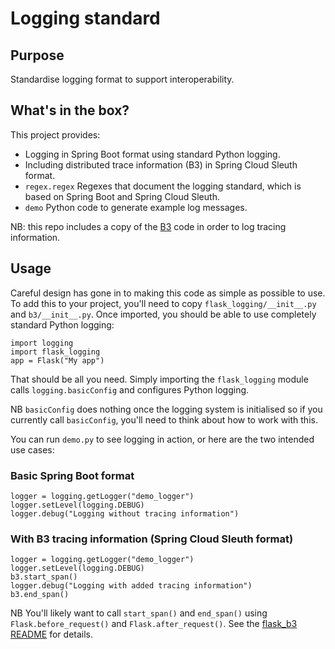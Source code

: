 # Logging standard

## Purpose

Standardise logging format to support interoperability. 

## What's in the box?

This project provides:

 * Logging in Spring Boot format using standard Python logging.
 * Including distributed trace information (B3) in Spring Cloud Sleuth format.
 * `regex.regex` Regexes that document the logging standard, which is based on Spring Boot and Spring Cloud Sleuth.
 * `demo` Python code to generate example log messages.

NB: this repo includes a copy of the [B3](https://gitlab.ros.gov.uk/CarbonD/flask_b3) 
code in order to log tracing information.

## Usage

Careful design has gone in to making this code as simple as possible to use.
To add this to your project, you'll need to copy `flask_logging/__init__.py` and `b3/__init__.py`.
Once imported, you should be able to use completely standard Python logging:

    import logging
    import flask_logging
    app = Flask("My app")

That should be all you need.
Simply importing the `flask_logging` module calls `logging.basicConfig` and configures Python logging. 

NB `basicConfig` does nothing once the logging system is initialised
so if you currently call `basicConfig`, you'll need to think about how to work with this.

You can run `demo.py` to see logging in action, or here are the two intended use cases:

### Basic Spring Boot format

    logger = logging.getLogger("demo_logger")
    logger.setLevel(logging.DEBUG)
    logger.debug("Logging without tracing information")

### With B3 tracing information (Spring Cloud Sleuth format)

    logger = logging.getLogger("demo_logger")
    logger.setLevel(logging.DEBUG)
    b3.start_span()
    logger.debug("Logging with added tracing information")
    b3.end_span()

NB You'll likely want to call `start_span()` and `end_span()`
using `Flask.before_request()` and `Flask.after_request()`.
See the [flask_b3 README](https://gitlab.ros.gov.uk/CarbonD/flask_b3/blob/master/README.md)
for details.

